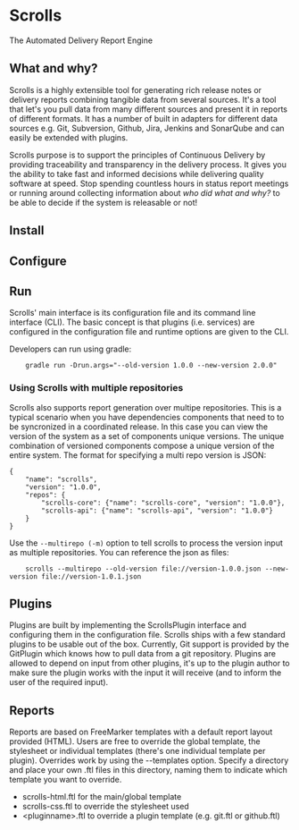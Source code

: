 # Scrolls
The Automated Delivery Report Engine

## What and why?
Scrolls is a highly extensible tool for generating rich release notes or delivery reports combining tangible data from 
several sources. It's a tool that let's you pull data from many different sources and present it in reports of different
 formats. It has a number of built in adapters for different data sources e.g. Git, Subversion, Github, Jira, Jenkins 
 and SonarQube and can easily be extended with plugins.
 
Scrolls purpose is to support the principles of Continuous Delivery by providing traceability and transparency in the 
delivery process. It gives you the ability to take fast and informed decisions while delivering quality software at 
speed. Stop spending countless hours in status report meetings or running around collecting information about 
*who did what and why?* to be able to decide if the system is releasable or not!

## Install

## Configure

## Run
Scrolls' main interface is its configuration file and its command line interface (CLI). The basic concept is that plugins
(i.e. services) are configured in the configuration file and runtime options are given to the CLI.

Developers can run using gradle: 

```
    gradle run -Drun.args="--old-version 1.0.0 --new-version 2.0.0"
```

### Using Scrolls with multiple repositories
Scrolls also supports report generation over multipe repositories. This is a typical scenario when you have dependencies
components that need to to be syncronized in a coordinated release. In this case you can view the version of the system
as a set of components unique versions. The unique combination of versioned components compose a unique version of the
entire system. The format for specifying a multi repo version is JSON:

```
{
    "name": "scrolls",
    "version": "1.0.0",
    "repos": {
        "scrolls-core": {"name": "scrolls-core", "version": "1.0.0"},
        "scrolls-api": {"name": "scrolls-api", "version": "1.0.0"}
    }
}
```

Use the `--multirepo (-m)` option to tell scrolls to process the version input as multiple repositories. You can
reference the json as files:
```
    scrolls --multirepo --old-version file://version-1.0.0.json --new-version file://version-1.0.1.json
```

## Plugins
Plugins are built by implementing the ScrollsPlugin interface and configuring them in the configuration file. Scrolls 
ships with a few standard plugins to be usable out of the box. Currently, Git support is provided by the GitPlugin
which knows how to pull data from a git repository. Plugins are allowed to depend on input from other plugins,
it's up to the plugin author to make sure the plugin works with the input it will receive (and to inform the user of the
required input).

## Reports
Reports are based on FreeMarker templates with a default report layout provided (HTML). Users are free to override the 
global template, the stylesheet or individual templates (there's one individual template per plugin). Overrides work by 
using the --templates option. Specify a directory and place your own .ftl files in this directory, naming them to 
indicate which template you want to override.

 * scrolls-html.ftl for the main/global template
 * scrolls-css.ftl to override the stylesheet used
 * &lt;pluginname&gt;.ftl to override a plugin template (e.g. git.ftl or github.ftl)
